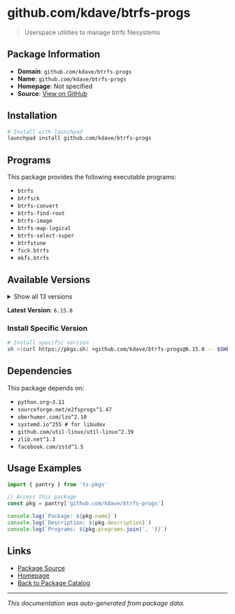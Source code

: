 # github.com/kdave/btrfs-progs

> Userspace utilities to manage btrfs filesystems

## Package Information

- **Domain**: `github.com/kdave/btrfs-progs`
- **Name**: `github.com/kdave/btrfs-progs`
- **Homepage**: Not specified
- **Source**: [View on GitHub](https://github.com/pkgxdev/pantry/tree/main/projects/github.com/kdave/btrfs-progs/package.yml)

## Installation

```bash
# Install with launchpad
launchpad install github.com/kdave/btrfs-progs
```

## Programs

This package provides the following executable programs:

- `btrfs`
- `btrfsck`
- `btrfs-convert`
- `btrfs-find-root`
- `btrfs-image`
- `btrfs-map-logical`
- `btrfs-select-super`
- `btrfstune`
- `fsck.btrfs`
- `mkfs.btrfs`

## Available Versions

<details>
<summary>Show all 13 versions</summary>

- `6.15.0`, `6.14.0`, `6.13.0`, `6.12.0`, `6.11.0`
- `6.10.1`, `6.10.0`, `6.9.2`, `6.9.1`, `6.9.0`
- `6.8.1`, `6.8.0`, `6.7.1`

</details>

**Latest Version**: `6.15.0`

### Install Specific Version

```bash
# Install specific version
sh <(curl https://pkgx.sh) +github.com/kdave/btrfs-progs@6.15.0 -- $SHELL -i
```

## Dependencies

This package depends on:

- `python.org~3.11`
- `sourceforge.net/e2fsprogs^1.47`
- `oberhumer.com/lzo^2.10`
- `systemd.io^255 # for libudev`
- `github.com/util-linux/util-linux^2.39`
- `zlib.net^1.3`
- `facebook.com/zstd^1.5`

## Usage Examples

```typescript
import { pantry } from 'ts-pkgx'

// Access this package
const pkg = pantry['github.com/kdave/btrfs-progs']

console.log(`Package: ${pkg.name}`)
console.log(`Description: ${pkg.description}`)
console.log(`Programs: ${pkg.programs.join(', ')}`)
```

## Links

- [Package Source](https://github.com/pkgxdev/pantry/tree/main/projects/github.com/kdave/btrfs-progs/package.yml)
- [Homepage](#)
- [Back to Package Catalog](../../../package-catalog.md)

---

*This documentation was auto-generated from package data.*
